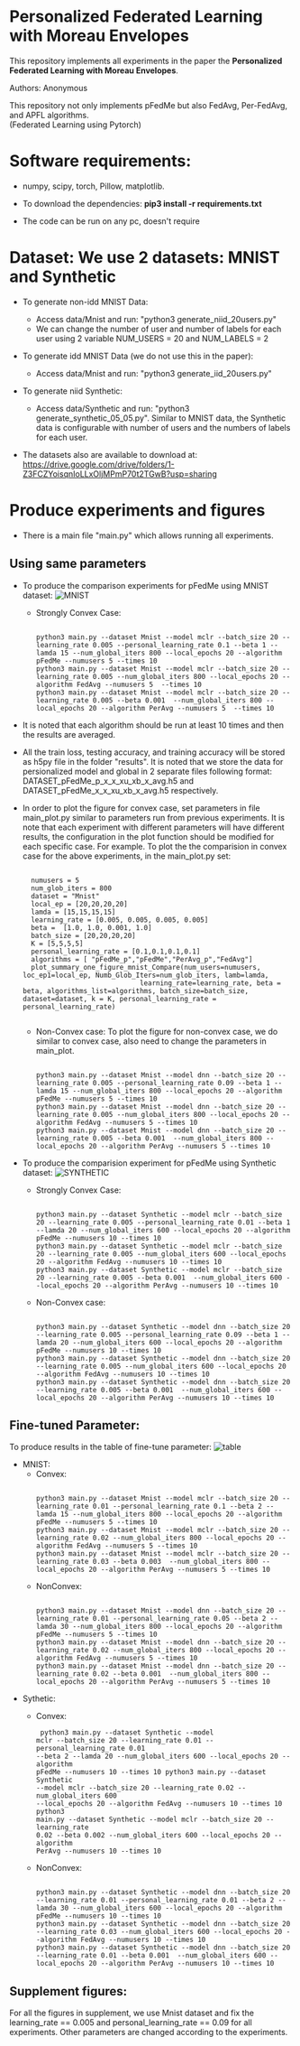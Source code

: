 # Personalized Federated Learning with Moreau Envelopes
This repository implements all experiments in the paper the **Personalized Federated Learning with Moreau Envelopes**.
  
Authors: Anonymous

This repository not only implements pFedMe but also FedAvg, Per-FedAvg, and APFL algorithms. \
(Federated Learning using Pytorch)

# Software requirements:
- numpy, scipy, torch, Pillow, matplotlib.

- To download the dependencies: **pip3 install -r requirements.txt**

- The code can be run on any pc, doesn't require 
  
# Dataset: We use 2 datasets: MNIST and Synthetic
- To generate non-idd MNIST Data: 
  - Access data/Mnist and run: "python3 generate_niid_20users.py"
  - We can change the number of user and number of labels for each user using 2 variable NUM_USERS = 20 and NUM_LABELS = 2

- To generate idd MNIST Data (we do not use this in the paper):
  - Access data/Mnist and run: "python3 generate_iid_20users.py"

- To generate niid Synthetic:
  - Access data/Synthetic and run: "python3 generate_synthetic_05_05.py". Similar to MNIST data, the Synthetic data is configurable with number of users and the numbers of labels for each user.

- The datasets also are available to download at: https://drive.google.com/drive/folders/1-Z3FCZYoisqnIoLLxOljMPmP70t2TGwB?usp=sharing

# Produce experiments and figures

- There is a main file "main.py" which allows running all experiments.
## Using same parameters
- To produce the comparison experiments for pFedMe using MNIST dataset:
![MNIST](https://user-images.githubusercontent.com/44039773/83833168-a9f59680-a72e-11ea-9787-88cc150fdb53.png)

  - Strongly Convex Case:
    <pre><code>
    python3 main.py --dataset Mnist --model mclr --batch_size 20 --learning_rate 0.005 --personal_learning_rate 0.1 --beta 1 --lamda 15 --num_global_iters 800 --local_epochs 20 --algorithm pFedMe --numusers 5 --times 10
    python3 main.py --dataset Mnist --model mclr --batch_size 20 --learning_rate 0.005 --num_global_iters 800 --local_epochs 20 --algorithm FedAvg --numusers 5  --times 10
    python3 main.py --dataset Mnist --model mclr --batch_size 20 --learning_rate 0.005 --beta 0.001  --num_global_iters 800 --local_epochs 20 --algorithm PerAvg --numusers 5  --times 10
    </code></pre>
  
- It is noted that each algorithm should be run at least 10 times and then the results are averaged.

- All the train loss, testing accuracy, and training accuracy will be stored as h5py file in the folder "results". It is noted that we store the data for persionalized model and global in 2 separate files following format: DATASET_pFedMe_p_x_x_xu_xb_x_avg.h5 and DATASET_pFedMe_x_x_xu_xb_x_avg.h5 respectively. 

- In order to plot the figure for convex case, set parameters in file main_plot.py similar to parameters run from previous experiments. It is note that each experiment with different parameters will have different results, the configuration in the plot function should be modified for each specific case.
  For example. To plot the the comparision in convex case for the above experiments, in the main_plot.py set:
   <pre><code>
    numusers = 5
    num_glob_iters = 800
    dataset = "Mnist"
    local_ep = [20,20,20,20]
    lamda = [15,15,15,15]
    learning_rate = [0.005, 0.005, 0.005, 0.005]
    beta =  [1.0, 1.0, 0.001, 1.0]
    batch_size = [20,20,20,20]
    K = [5,5,5,5]
    personal_learning_rate = [0.1,0.1,0.1,0.1]
    algorithms = [ "pFedMe_p","pFedMe","PerAvg_p","FedAvg"]
    plot_summary_one_figure_mnist_Compare(num_users=numusers, loc_ep1=local_ep, Numb_Glob_Iters=num_glob_iters, lamb=lamda,
                               learning_rate=learning_rate, beta = beta, algorithms_list=algorithms, batch_size=batch_size, dataset=dataset, k = K, personal_learning_rate = personal_learning_rate)
    </code></pre>

  - Non-Convex case: To plot the figure for non-convex case, we do similar to convex case, also need to change the parameters in main_plot.
    <pre><code>
    python3 main.py --dataset Mnist --model dnn --batch_size 20 --learning_rate 0.005 --personal_learning_rate 0.09 --beta 1 --lamda 15 --num_global_iters 800 --local_epochs 20 --algorithm pFedMe --numusers 5 --times 10
    python3 main.py --dataset Mnist --model dnn --batch_size 20 --learning_rate 0.005 --num_global_iters 800 --local_epochs 20 --algorithm FedAvg --numusers 5 --times 10
    python3 main.py --dataset Mnist --model dnn --batch_size 20 --learning_rate 0.005 --beta 0.001  --num_global_iters 800 --local_epochs 20 --algorithm PerAvg --numusers 5 --times 10
    </code></pre>
    
- To produce the comparision experiment for pFedMe using Synthetic dataset:
![SYNTHETIC](https://user-images.githubusercontent.com/44039773/83833171-ac57f080-a72e-11ea-90c7-c8480d275fff.png)

  - Strongly Convex Case:
    <pre><code>
    python3 main.py --dataset Synthetic --model mclr --batch_size 20 --learning_rate 0.005 --personal_learning_rate 0.01 --beta 1 --lamda 20 --num_global_iters 600 --local_epochs 20 --algorithm pFedMe --numusers 10 --times 10
    python3 main.py --dataset Synthetic --model mclr --batch_size 20 --learning_rate 0.005 --num_global_iters 600 --local_epochs 20 --algorithm FedAvg --numusers 10 --times 10
    python3 main.py --dataset Synthetic --model mclr --batch_size 20 --learning_rate 0.005 --beta 0.001  --num_global_iters 600 --local_epochs 20 --algorithm PerAvg --numusers 10 --times 10
    </code></pre>

  - Non-Convex case: 
    <pre><code>
    python3 main.py --dataset Synthetic --model dnn --batch_size 20 --learning_rate 0.005 --personal_learning_rate 0.09 --beta 1 --lamda 20 --num_global_iters 600 --local_epochs 20 --algorithm pFedMe --numusers 10 --times 10
    python3 main.py --dataset Synthetic --model dnn --batch_size 20 --learning_rate 0.005 --num_global_iters 600 --local_epochs 20 --algorithm FedAvg --numusers 10 --times 10
    python3 main.py --dataset Synthetic --model dnn --batch_size 20 --learning_rate 0.005 --beta 0.001  --num_global_iters 600 --local_epochs 20 --algorithm PerAvg --numusers 10 --times 10
    </code></pre>

## Fine-tuned Parameter:
To produce results in the table of fine-tune parameter:
      ![table](https://user-images.githubusercontent.com/44039773/83839182-9fdb9400-a73e-11ea-8416-9cdfcecacd75.png)
- MNIST:
  - Convex:
      <pre><code>
    python3 main.py --dataset Mnist --model mclr --batch_size 20 --learning_rate 0.01 --personal_learning_rate 0.1 --beta 2 --lamda 15 --num_global_iters 800 --local_epochs 20 --algorithm pFedMe --numusers 5 --times 10
    python3 main.py --dataset Mnist --model mclr --batch_size 20 --learning_rate 0.02 --num_global_iters 800 --local_epochs 20 --algorithm FedAvg --numusers 5 --times 10
    python3 main.py --dataset Mnist --model mclr --batch_size 20 --learning_rate 0.03 --beta 0.003  --num_global_iters 800 --local_epochs 20 --algorithm PerAvg --numusers 5 --times 10
    </code></pre>
  - NonConvex:
    <pre><code>
    python3 main.py --dataset Mnist --model dnn --batch_size 20 --learning_rate 0.01 --personal_learning_rate 0.05 --beta 2 --lamda 30 --num_global_iters 800 --local_epochs 20 --algorithm pFedMe --numusers 5 --times 10
    python3 main.py --dataset Mnist --model dnn --batch_size 20 --learning_rate 0.02 --num_global_iters 800 --local_epochs 20 --algorithm FedAvg --numusers 5 --times 10
    python3 main.py --dataset Mnist --model dnn --batch_size 20 --learning_rate 0.02 --beta 0.001  --num_global_iters 800 --local_epochs 20 --algorithm PerAvg --numusers 5 --times 10
    </code></pre>
- Sythetic:
  - Convex:
          <pre><code>
    python3 main.py --dataset Synthetic --model mclr --batch_size 20 --learning_rate 0.01 --personal_learning_rate 0.01 --beta 2 --lamda 20 --num_global_iters 600 --local_epochs 20 --algorithm pFedMe --numusers 10 --times 10
    python3 main.py --dataset Synthetic --model mclr --batch_size 20 --learning_rate 0.02 --num_global_iters 600 --local_epochs 20 --algorithm FedAvg --numusers 10 --times 10
    python3 main.py --dataset Synthetic --model mclr --batch_size 20 --learning_rate 0.02 --beta 0.002  --num_global_iters 600 --local_epochs 20 --algorithm PerAvg --numusers 10 --times 10
    </code></pre>
    
  - NonConvex:
      <pre><code>
    python3 main.py --dataset Synthetic --model dnn --batch_size 20 --learning_rate 0.01 --personal_learning_rate 0.01 --beta 2 --lamda 30 --num_global_iters 600 --local_epochs 20 --algorithm pFedMe --numusers 10 --times 10
    python3 main.py --dataset Synthetic --model dnn --batch_size 20 --learning_rate 0.03 --num_global_iters 600 --local_epochs 20 --algorithm FedAvg --numusers 10 --times 10
    python3 main.py --dataset Synthetic --model dnn --batch_size 20 --learning_rate 0.01 --beta 0.001  --num_global_iters 600 --local_epochs 20 --algorithm PerAvg --numusers 10 --times 10
    </code></pre>

## Supplement figures:
For all the figures in supplement, we use Mnist dataset and fix the learning_rate == 0.005 and personal_learning_rate == 0.09 for all experiments. Other parameters are changed according to the experiments.
